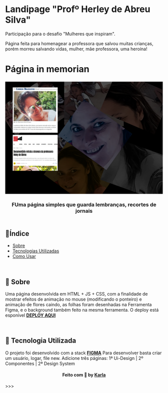 # Landipage "Profº Herley de Abreu Silva"
Participação para o desafio "Mulheres que inspiram".

Página feita para homenagear a professora que salvou muitas crianças, porém morreu salvando vidas, mulher, mãe professora, uma heroína!

# Página in memorian
<h3 align="center">
   <img alt="A Mulher Heroína" title="#logo" src="https://github.com/karlacorrea/Landipage-HerleydeAbreu/blob/main/img/0001.png">
   <br><br>
   <b>FUma página simples que guarda lembranças, recortes de jornais</b>  
<b> </b>
   <br><br>
 
 <p align="center">
  
  </a>
 </p>
</h3>

## 🔖Índice

- [Sobre](#sobre)
- [Tecnologias Utilizadas](#tecnologias-utilizadas)
- [Como Usar](#como-usar)


<br>

<a id="sobre"></a>
## 🧐 Sobre

Uma página desenvolvida em HTML + JS + CSS, com a finalidade de mostrar efeitos de animação no mouse (modificando o ponteiro) e animação de flores caindo, as folhas foram desenhadas na Ferramenta Figma, e o background também feito na mesma ferramenta.
O deploy está esponível **[DEPLOY AQUI](https://professoraherley.netlify.app/)**
</p>


 
<br>

<a id="tecnologias-utilizadas"></a>
## 🚀 Tecnologia Utilizada

O projeto foi desenvolvido com a stack **[FIGMA](https://figma.com/)**
Para desenvolver basta criar um usuário, logar, file new. 
Adicione três páginas:
1ª Ui-Design | 2º Componentes | 2ª Design System





<h4 align="center">
    Feito com 🧡 by <a href="https://www.linkedin.com/in/gamerkarla/" target="_blank">Karla</a>
</h4>
>>>

